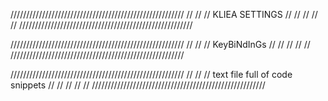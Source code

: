 ///////////////////////////////////////////////////////
//                                                   //
//                 KLIEA SETTINGS                    //
//                                                   //
//                                                   //
///////////////////////////////////////////////////////

///////////////////////////////////////////////////////
//                                                   //
//                 KeyBiNdInGs                       //
//                                                   //
//                                                   //
///////////////////////////////////////////////////////

///////////////////////////////////////////////////////
//                                                   //
//        text file full of code snippets            //
//                                                   //
//                                                   //
///////////////////////////////////////////////////////
